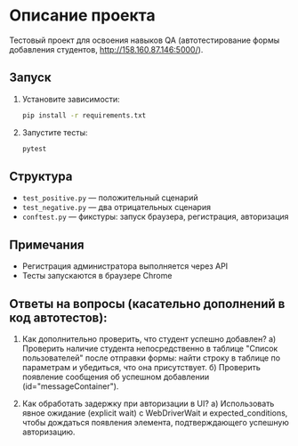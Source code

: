 # Описание проекта

Тестовый проект для освоения навыков QA (автотестирование формы добавления студентов, http://158.160.87.146:5000/).

## Запуск

1. Установите зависимости:
   ```bash
   pip install -r requirements.txt
   ```

2. Запустите тесты:
   ```bash
   pytest
   ```

## Структура

- `test_positive.py` — положительный сценарий
- `test_negative.py` — два отрицательных сценария
- `conftest.py` — фикстуры: запуск браузера, регистрация, авторизация

## Примечания

- Регистрация администратора выполняется через API
- Тесты запускаются в браузере Chrome




## Ответы на вопросы (касательно дополнений в код автотестов):
1. Как дополнительно проверить, что студент успешно добавлен?
а) Проверить наличие студента непосредственно в таблице "Список пользователей" после отправки формы: найти строку в таблице по параметрам и убедиться, что она присутствует.
б) Проверить появление сообщения об успешном добавлении (id="messageContainer").

2. Как обработать задержку при авторизации в UI?
а) Использовать явное ожидание (explicit wait) с WebDriverWait и expected_conditions, чтобы дождаться появления элемента, подтверждающего успешную авторизацию.

